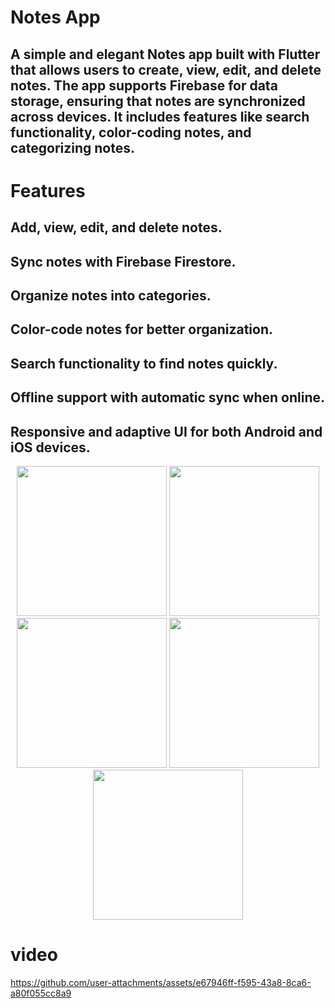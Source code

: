 # Notes App
## A simple and elegant Notes app built with Flutter that allows users to create, view, edit, and delete notes. The app supports Firebase for data storage, ensuring that notes are synchronized across devices. It includes features like search functionality, color-coding notes, and categorizing notes.

# Features
## Add, view, edit, and delete notes.
## Sync notes with Firebase Firestore.
## Organize notes into categories.
## Color-code notes for better organization.
## Search functionality to find notes quickly.
## Offline support with automatic sync when online.
## Responsive and adaptive UI for both Android and iOS devices.

<p align='center'>
  <img src='https://github.com/user-attachments/assets/b32267cb-589d-41a5-a316-8d2d87782c37' width=240>

  <img src='https://github.com/user-attachments/assets/728bd2d2-6b2f-43fb-951c-1584c964ea00' width=240>
    <img src='https://github.com/user-attachments/assets/dc14723f-6e91-4a42-9b96-6674867a618c' width=240>
     <img src='https://github.com/user-attachments/assets/2bf410b1-14e2-44ef-bd42-2e85e22149c1' width=240>



  <img src='https://github.com/user-attachments/assets/bb471e4a-2337-4523-a0cd-4fbd83deed25' width=240>

</p>

# video




https://github.com/user-attachments/assets/e67946ff-f595-43a8-8ca6-a80f055cc8a9









